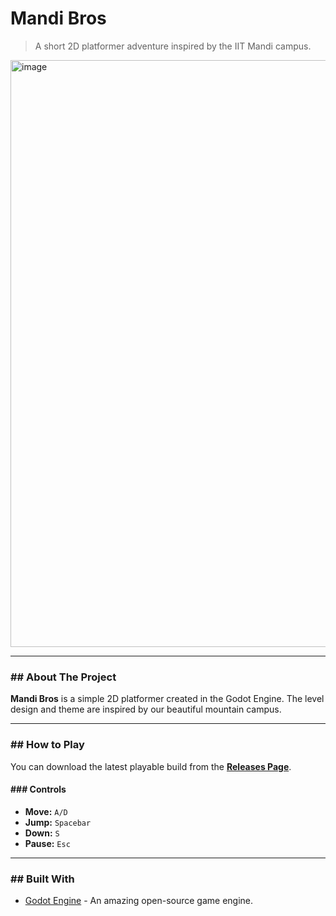 # Mandi Bros 

> A short 2D platformer adventure inspired by the IIT Mandi campus.

<img width="1671" height="939" alt="image" src="https://github.com/user-attachments/assets/d1cd180e-e39c-411a-b71c-a922413cb034" />

---

### ## About The Project

**Mandi Bros** is a simple 2D platformer created in the Godot Engine. The level design and theme are inspired by our beautiful mountain campus.

---

### ## How to Play

You can download the latest playable build from the [**Releases Page**](https://github.com/AliYasoob-tech/Mandi-Bros/releases).


#### ### Controls
* **Move:** `A/D` 
* **Jump:** `Spacebar`
* **Down:** `S`
* **Pause:** `Esc`

---

### ## Built With

* [Godot Engine](https://godotengine.org/) - An amazing open-source game engine.
